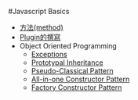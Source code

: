 #Javascript Basics
- [方法(method)](method/method.md)
- [Plugin的撰寫](plugin/plugin.md)
- Object Oriented Programming
	- [Exceptions](object-oriented-programming/exceptions.md) 
	- [Prototypal Inheritance](object-oriented-programming/prototypal-inheritance.md)
	- [Pseudo-Classical Pattern](object-oriented-programming/pseudo-classical-pattern/pseudo-classical-pattern.md)
	- [All-in-one Constructor Pattern](object-oriented-programming/all-in-one-constructor-pattern.md)
	- [Factory Constructor Pattern](object-oriented-programming/factory-constructor-pattern.md)